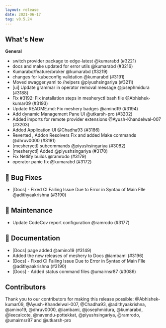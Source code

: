 ```yaml
---
layout: release
date: 2021-06-17
tag: v0.5.24
---
```


## What's New
**General**
- switch provider package to edge-latest @kumarabd (#3221)
- docs and make updated for error utils @kumarabd (#3216)
- Kumarabd/feature/broker @kumarabd (#3219)
- changes for kubeconfig validation @kumarabd (#3191)
- Moved swagger.yaml to /helpers @piyushsingariya (#3211)
- [ui] Update grammar in operator removal message @josephmidura (#3188)
- Fix #3192: Fix installation steps in mesheryctl bash file @Abhishek-kumar09 (#3193)
- Update README.md: Fix meshery badges @amino19 (#3194)
- Add dynamic Management Pane UI @utkarsh-pro (#3202)
- Added imports for remote provider extensions @Ayush-Khandelwal-007 (#3203)
- Added Application UI @Chadha93 (#3186)
- Reverted , Addon Resolvers Fix and added Make commands @dhruv0000 (#3181)
- [mesheryctl]  subcommands @piyushsingariya (#3082)
- [mesheryctl] Added  @piyushsingariya (#3170)
- Fix Netlify builds @ramrodo (#3179)
- operator panic fix @kumarabd (#3172)

## 🐛 Bug Fixes

- [Docs] - Fixed CI Failing Issue Due to Error in Syntax of Main FIle @adithyaakrishna (#3190)

## 🧰 Maintenance

- Update CodeCov report configuration @ramrodo (#3177)

## 📖 Documentation

- [Docs]  page added @amino19 (#3149)
- Added the new releases of meshery to Docs @iambami (#3196)
- [Docs] - Fixed CI Failing Issue Due to Error in Syntax of Main FIle @adithyaakrishna (#3190)
- [Docs] - Added status command files @umairnsr87 (#3086)

## Contributors

Thank you to our contributors for making this release possible:
@Abhishek-kumar09, @Ayush-Khandelwal-007, @Chadha93, @adithyaakrishna, @amino19, @dhruv0000, @iambami, @josephmidura, @kumarabd, @leecalcote, @navendu-pottekkat, @piyushsingariya, @ramrodo, @umairnsr87 and @utkarsh-pro
 
